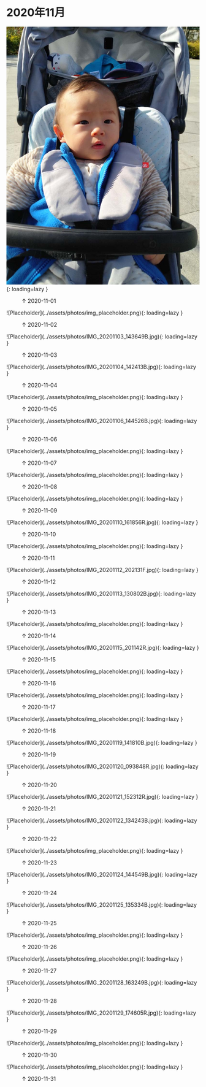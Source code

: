 
# 2020年11月


![Placeholder](../assets/photos/IMG_20201101_135656R.jpg){: loading=lazy }
<figure>
  <figcaption>&#x2191; 2020-11-01 </figcaption>
</figure>
![Placeholder](../assets/photos/img_placeholder.png){: loading=lazy }
<figure>
  <figcaption>&#x2191; 2020-11-02 </figcaption>
</figure>
![Placeholder](../assets/photos/IMG_20201103_143649B.jpg){: loading=lazy }
<figure>
  <figcaption>&#x2191; 2020-11-03 </figcaption>
</figure>
![Placeholder](../assets/photos/IMG_20201104_142413B.jpg){: loading=lazy }
<figure>
  <figcaption>&#x2191; 2020-11-04 </figcaption>
</figure>
![Placeholder](../assets/photos/img_placeholder.png){: loading=lazy }
<figure>
  <figcaption>&#x2191; 2020-11-05 </figcaption>
</figure>
![Placeholder](../assets/photos/IMG_20201106_144526B.jpg){: loading=lazy }
<figure>
  <figcaption>&#x2191; 2020-11-06 </figcaption>
</figure>
![Placeholder](../assets/photos/img_placeholder.png){: loading=lazy }
<figure>
  <figcaption>&#x2191; 2020-11-07 </figcaption>
</figure>
![Placeholder](../assets/photos/img_placeholder.png){: loading=lazy }
<figure>
  <figcaption>&#x2191; 2020-11-08</figcaption>
</figure>
![Placeholder](../assets/photos/img_placeholder.png){: loading=lazy }
<figure>
  <figcaption>&#x2191; 2020-11-09 </figcaption>
</figure>
![Placeholder](../assets/photos/IMG_20201110_161856R.jpg){: loading=lazy }
<figure>
  <figcaption>&#x2191; 2020-11-10 </figcaption>
</figure>
![Placeholder](../assets/photos/img_placeholder.png){: loading=lazy }
<figure>
  <figcaption>&#x2191; 2020-11-11 </figcaption>
</figure>
![Placeholder](../assets/photos/IMG_20201112_202131F.jpg){: loading=lazy }
<figure>
  <figcaption>&#x2191; 2020-11-12 </figcaption>
</figure>
![Placeholder](../assets/photos/IMG_20201113_130802B.jpg){: loading=lazy }
<figure>
  <figcaption>&#x2191; 2020-11-13 </figcaption>
</figure>
![Placeholder](../assets/photos/img_placeholder.png){: loading=lazy }
<figure>
  <figcaption>&#x2191; 2020-11-14 </figcaption>
</figure>
![Placeholder](../assets/photos/IMG_20201115_201142R.jpg){: loading=lazy }
<figure>
  <figcaption>&#x2191; 2020-11-15 </figcaption>
</figure>
![Placeholder](../assets/photos/img_placeholder.png){: loading=lazy }
<figure>
  <figcaption>&#x2191; 2020-11-16 </figcaption>
</figure>
![Placeholder](../assets/photos/img_placeholder.png){: loading=lazy }
<figure>
  <figcaption>&#x2191; 2020-11-17 </figcaption>
</figure>
![Placeholder](../assets/photos/img_placeholder.png){: loading=lazy }
<figure>
  <figcaption>&#x2191; 2020-11-18 </figcaption>
</figure>
![Placeholder](../assets/photos/IMG_20201119_141810B.jpg){: loading=lazy }
<figure>
  <figcaption>&#x2191; 2020-11-19 </figcaption>
</figure>
![Placeholder](../assets/photos/IMG_20201120_093848R.jpg){: loading=lazy }
<figure>
  <figcaption>&#x2191; 2020-11-20 </figcaption>
</figure>
![Placeholder](../assets/photos/IMG_20201121_152312R.jpg){: loading=lazy }
<figure>
  <figcaption>&#x2191; 2020-11-21 </figcaption>
</figure>
![Placeholder](../assets/photos/IMG_20201122_134243B.jpg){: loading=lazy }
<figure>
  <figcaption>&#x2191; 2020-11-22 </figcaption>
</figure>
![Placeholder](../assets/photos/img_placeholder.png){: loading=lazy }
<figure>
  <figcaption>&#x2191; 2020-11-23 </figcaption>
</figure>
![Placeholder](../assets/photos/IMG_20201124_144549B.jpg){: loading=lazy }
<figure>
  <figcaption>&#x2191; 2020-11-24 </figcaption>
</figure>
![Placeholder](../assets/photos/IMG_20201125_135334B.jpg){: loading=lazy }
<figure>
  <figcaption>&#x2191; 2020-11-25 </figcaption>
</figure>
![Placeholder](../assets/photos/img_placeholder.png){: loading=lazy }
<figure>
  <figcaption>&#x2191; 2020-11-26 </figcaption>
</figure>
![Placeholder](../assets/photos/img_placeholder.png){: loading=lazy }
<figure>
  <figcaption>&#x2191; 2020-11-27 </figcaption>
</figure>
![Placeholder](../assets/photos/IMG_20201128_163249B.jpg){: loading=lazy }
<figure>
  <figcaption>&#x2191; 2020-11-28 </figcaption>
</figure>
![Placeholder](../assets/photos/IMG_20201129_174605R.jpg){: loading=lazy }
<figure>
  <figcaption>&#x2191; 2020-11-29 </figcaption>
</figure>
![Placeholder](../assets/photos/img_placeholder.png){: loading=lazy }
<figure>
  <figcaption>&#x2191; 2020-11-30 </figcaption>
</figure>
![Placeholder](../assets/photos/img_placeholder.png){: loading=lazy }
<figure>
  <figcaption>&#x2191; 2020-11-31 </figcaption>
</figure>
